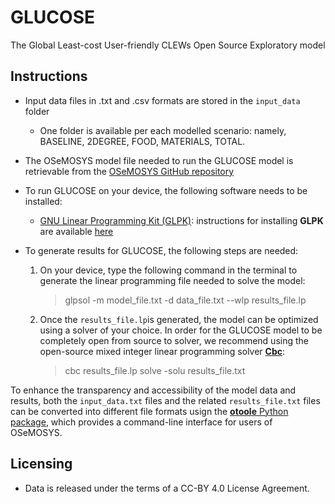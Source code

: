 # GLUCOSE
The Global Least-cost User-friendly CLEWs Open Source Exploratory model

## Instructions

- Input data files in .txt and .csv formats are stored in the `input_data` folder
    - One folder is available per each modelled scenario: namely, BASELINE, 2DEGREE, FOOD, MATERIALS, TOTAL. 
- The OSeMOSYS model file needed to run the GLUCOSE model is retrievable from the [OSeMOSYS GitHub repository](https://github.com/OSeMOSYS/OSeMOSYS_GNU_MathProg/releases)

- To run GLUCOSE on your device, the following software needs to be installed:
    - [GNU Linear Programming Kit (GLPK)](https://sourceforge.net/projects/winglpk/): instructions for installing **GLPK** are available [here](https://sourceforge.net/projects/winglpk/)

- To generate results for GLUCOSE, the following steps are needed:
    1. On your device, type the following command in the terminal to generate the linear programming file needed to solve the model:
        > glpsol -m model_file.txt -d data_file.txt --wlp results_file.lp
    2. Once the `results_file.lp`is generated, the model can be optimized using a solver of your choice. 
        In order for the GLUCOSE model to be completely open from source to solver, we recommend using the open-source mixed integer linear programming solver [**Cbc**](https://github.com/coin-or/Cbc):
        > cbc results_file.lp solve -solu results_file.txt

To enhance the transparency and accessibility of the model data and results, both the `input_data.txt` files and the related `results_file.txt` files can be converted into different file formats usign the [**otoole** Python package](https://otoole.readthedocs.io/en/latest/), which provides a command-line interface for users of OSeMOSYS.

## Licensing

- Data is released under the terms of a CC-BY 4.0 License Agreement.
